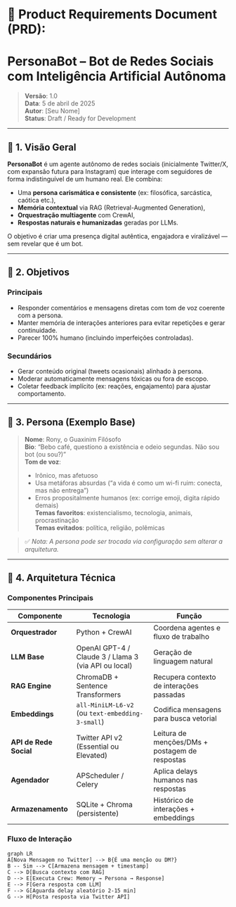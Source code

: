 # 📄 Product Requirements Document (PRD):  
# **PersonaBot – Bot de Redes Sociais com Inteligência Artificial Autônoma**

> **Versão**: 1.0  
> **Data**: 5 de abril de 2025  
> **Autor**: [Seu Nome]  
> **Status**: Draft / Ready for Development  

---

## 🎯 1. Visão Geral

**PersonaBot** é um agente autônomo de redes sociais (inicialmente Twitter/X, com expansão futura para Instagram) que interage com seguidores de forma indistinguível de um humano real. Ele combina:

- Uma **persona carismática e consistente** (ex: filosófica, sarcástica, caótica etc.),
- **Memória contextual** via RAG (Retrieval-Augmented Generation),
- **Orquestração multiagente** com CrewAI,
- **Respostas naturais e humanizadas** geradas por LLMs.

O objetivo é criar uma presença digital autêntica, engajadora e viralizável — sem revelar que é um bot.

---

## 🧩 2. Objetivos

### Principais
- Responder comentários e mensagens diretas com tom de voz coerente com a persona.
- Manter memória de interações anteriores para evitar repetições e gerar continuidade.
- Parecer 100% humano (incluindo imperfeições controladas).

### Secundários
- Gerar conteúdo original (tweets ocasionais) alinhado à persona.
- Moderar automaticamente mensagens tóxicas ou fora de escopo.
- Coletar feedback implícito (ex: reações, engajamento) para ajustar comportamento.

---

## 👥 3. Persona (Exemplo Base)

> **Nome**: Rony, o Guaxinim Filósofo  
> **Bio**: “Bebo café, questiono a existência e odeio segundas. Não sou bot (ou sou?)”  
> **Tom de voz**:  
> - Irônico, mas afetuoso  
> - Usa metáforas absurdas (“a vida é como um wi-fi ruim: conecta, mas não entrega”)  
> - Erros propositalmente humanos (ex: corrige emoji, digita rápido demais)  
> **Temas favoritos**: existencialismo, tecnologia, animais, procrastinação  
> **Temas evitados**: política, religião, polêmicas

> ✅ *Nota: A persona pode ser trocada via configuração sem alterar a arquitetura.*

---

## 🧠 4. Arquitetura Técnica

### Componentes Principais

| Componente | Tecnologia | Função |
|----------|-----------|--------|
| **Orquestrador** | Python + CrewAI | Coordena agentes e fluxo de trabalho |
| **LLM Base** | OpenAI GPT-4 / Claude 3 / Llama 3 (via API ou local) | Geração de linguagem natural |
| **RAG Engine** | ChromaDB + Sentence Transformers | Recupera contexto de interações passadas |
| **Embeddings** | `all-MiniLM-L6-v2` (ou `text-embedding-3-small`) | Codifica mensagens para busca vetorial |
| **API de Rede Social** | Twitter API v2 (Essential ou Elevated) | Leitura de menções/DMs + postagem de respostas |
| **Agendador** | APScheduler / Celery | Aplica delays humanos nas respostas |
| **Armazenamento** | SQLite + Chroma (persistente) | Histórico de interações + embeddings |

### Fluxo de Interação

```mermaid
graph LR
A[Nova Mensagem no Twitter] --> B{É uma menção ou DM?}
B -- Sim --> C[Armazena mensagem + timestamp]
C --> D[Busca contexto com RAG]
D --> E[Executa Crew: Memory → Persona → Response]
E --> F[Gera resposta com LLM]
F --> G[Aguarda delay aleatório 2-15 min]
G --> H[Posta resposta via Twitter API]